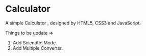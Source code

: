 # Calculator
A simple Calculator , designed by HTML5, CSS3 and JavaScript.


Things to be update =>
  1. Add Scientific Mode.
  2. Add Multiple Converter.
